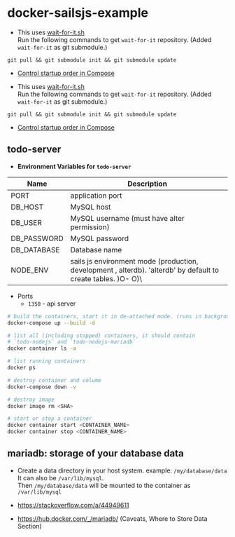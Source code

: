 # docker-sailsjs-example

- This uses [wait-for-it.sh](https://github.com/vishnubob/wait-for-it)  
Run the following commands to get `wait-for-it` repository. (Added `wait-for-it` as git submodule.)
```
git pull && git submodule init && git submodule update
```
-  [Control startup order in Compose](https://docs.docker.com/compose/startup-order/)


- This uses [wait-for-it.sh](https://github.com/vishnubob/wait-for-it)  
Run the following commands to get `wait-for-it` repository. (Added `wait-for-it` as git submodule.)
```
git pull && git submodule init && git submodule update
```
-  [Control startup order in Compose](https://docs.docker.com/compose/startup-order/)


## todo-server
- **Environment Variables for `todo-server`**

| Name | Description |
|---|---|
|PORT| application port
|DB_HOST| MySQL host
|DB_USER| MySQL username (must have alter permission)
|DB_PASSWORD| MySQL password
|DB_DATABASE| Database name 
|NODE_ENV| sails js environment mode (production, development , alterdb). 'alterdb' by default to create tables. \)O- O)\
- Ports
   - `1350` - api server

```bash
# build the containers, start it in de-attached mode. (runs in background).
docker-compose up --build -d

# list all (including stopped) containers, it should contain
# `todo-nodejs` and `todo-nodejs-mariadb`
docker container ls -a

# list running containers
docker ps

# destroy container and volume
docker-compose down -v

# destroy image
docker image rm <SHA>

# start or stop a container
docker container start <CONTAINER_NAME>
docker container stop <CONTAINER_NAME>

```

## mariadb: storage of your database data
- Create a data directory in your host system. example: `/my/database/data`  
It can also be `/var/lib/mysql`.   
Then `/my/database/data` will be mounted to the container as `/var/lib/mysql`

- https://stackoverflow.com/a/44949611
- https://hub.docker.com/_/mariadb/ (Caveats, Where to Store Data Section)
